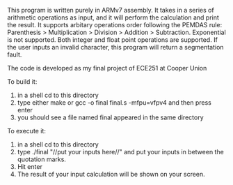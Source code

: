 This program is written purely in ARMv7 assembly. It takes in a series of arithmetic operations as input, and it will perform the calculation and print the result. It supports arbitary operations order 
following the PEMDAS rule: Parenthesis > Multiplication > Division > Addition > Subtraction. Exponential is not supported. Both integer and float point operations are supported.
If the user inputs an invalid character, this program will return a segmentation fault.

The code is developed as my final project of ECE251 at Cooper Union

To build it:
1. in a shell cd to this directory
2. type either 
    make
or
    gcc -o final final.s -mfpu=vfpv4 
and then press enter
3. you should see a file named final appeared in the same directory

To execute it:
1. in a shell cd to this directory
2. type
    ./final "//put your inputs here//"
and put your inputs in between the quotation marks.
3. Hit enter
4. The result of your input calculation will be shown on your screen.